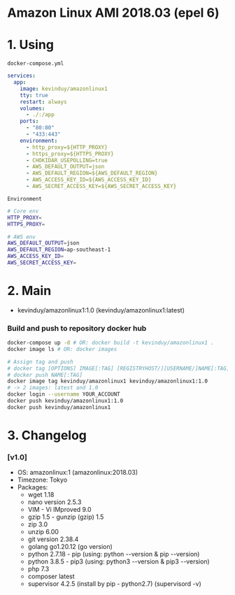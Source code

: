 # Amazon Linux AMI 2018.03 (epel 6)

# 1. Using

`docker-compose.yml`

```yaml
services:
  app:
    image: kevinduy/amazonlinux1
    tty: true
    restart: always
    volumes:
      - ./:/app
    ports:
      - "80:80"
      - "433:443"
    environment:
      - http_proxy=${HTTP_PROXY}
      - https_proxy=${HTTPS_PROXY}
      - CHOKIDAR_USEPOLLING=true
      - AWS_DEFAULT_OUTPUT=json
      - AWS_DEFAULT_REGION=${AWS_DEFAULT_REGION}
      - AWS_ACCESS_KEY_ID=${AWS_ACCESS_KEY_ID}
      - AWS_SECRET_ACCESS_KEY=${AWS_SECRET_ACCESS_KEY}
```

`Environment`

```sh
# Core env
HTTP_PROXY=
HTTPS_PROXY=

# AWS env
AWS_DEFAULT_OUTPUT=json
AWS_DEFAULT_REGION=ap-southeast-1
AWS_ACCESS_KEY_ID=
AWS_SECRET_ACCESS_KEY=
```

# 2. Main

- kevinduy/amazonlinux1:1.0 (kevinduy/amazonlinux1:latest)

### Build and push to repository docker hub

```sh
docker-compose up -d # OR: docker build -t kevinduy/amazonlinux1 .
docker image ls # OR: docker images

# Assign tag and push
# docker tag [OPTIONS] IMAGE[:TAG] [REGISTRYHOST/][USERNAME/]NAME[:TAG]
# docker push NAME[:TAG]
docker image tag kevinduy/amazonlinux1 kevinduy/amazonlinux1:1.0
# -> 2 images: latest and 1.0
docker login --username YOUR_ACCOUNT
docker push kevinduy/amazonlinux1:1.0
docker push kevinduy/amazonlinux1
```

# 3. Changelog

### [v1.0]
- OS:               amazonlinux:1 (amazonlinux:2018.03)
- Timezone:         Tokyo
- Packages:
  + wget 1.18
  + nano version 2.5.3
  + VIM - Vi IMproved 9.0
  + gzip 1.5 - gunzip (gzip) 1.5
  + zip 3.0
  + unzip 6.00
  + git version 2.38.4
  + golang go1.20.12 (go version)
  + python 2.7.18 - pip (using: python --version & pip --version)
  + python 3.8.5 - pip3 (using: python3 --version & pip3 --version)
  + php 7.3
  - composer latest
  - supervisor 4.2.5 (install by pip - python2.7) (supervisord -v)
